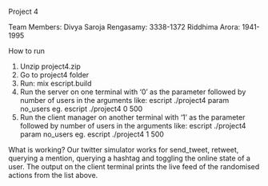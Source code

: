 Project 4

Team Members:
Divya Saroja Rengasamy: 3338-1372
Riddhima Arora: 1941-1995

How to run
1.	Unzip project4.zip
2.	Go to project4 folder
3.	Run: mix escript.build
4.	Run the server on one terminal with ‘0’ as the parameter followed by number of users in the arguments like: escript ./project4 param no_users  eg. escript ./project4 0 500 
5.	Run the client manager on another terminal with ‘1’ as the parameter followed by number of users in the arguments like: escript ./project4 param no_users  eg. escript ./project4 1 500

What is working?
Our twitter simulator works for send_tweet, retweet, querying a mention, querying a hashtag and toggling the online state of a user. The output on the client terminal prints the live feed of the randomised actions from the list above.

